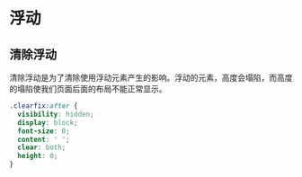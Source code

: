 # 浮动

## 清除浮动

清除浮动是为了清除使用浮动元素产生的影响。浮动的元素，高度会塌陷，而高度的塌陷使我们页面后面的布局不能正常显示。

```css
.clearfix:after {
  visibility: hidden;
  display: block;
  font-size: 0;
  content: ' ';
  clear: both;
  height: 0;
}
```
